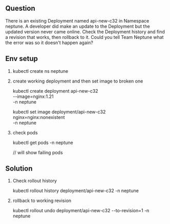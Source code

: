 ## Question

There is an existing Deployment named api-new-c32 in Namespace neptune.
A developer did make an update to the Deployment but the updated version never came online.
Check the Deployment history and find a revision that works, then rollback to it.
Could you tell Team Neptune what the error was so it doesn't happen again?

## Env setup

1. kubectl create ns neptune

2. create working deployment and then set image to broken one

    kubectl create deployment api-new-c32 \
    --image=nginx:1.21 \
    -n neptune

    kubectl set image deployment/api-new-c32 \
    nginx=nginx:nonexistent \
    -n neptune

3. check pods

    kubectl get pods -n neptune

    // will show failing pods

## Solution

1. Check rollout history

    kubectl rollout history deployment/api-new-c32 -n neptune

2. rollback to working revision

    kubectl rollout undo deployment/api-new-c32 --to-revision=1 -n neptune